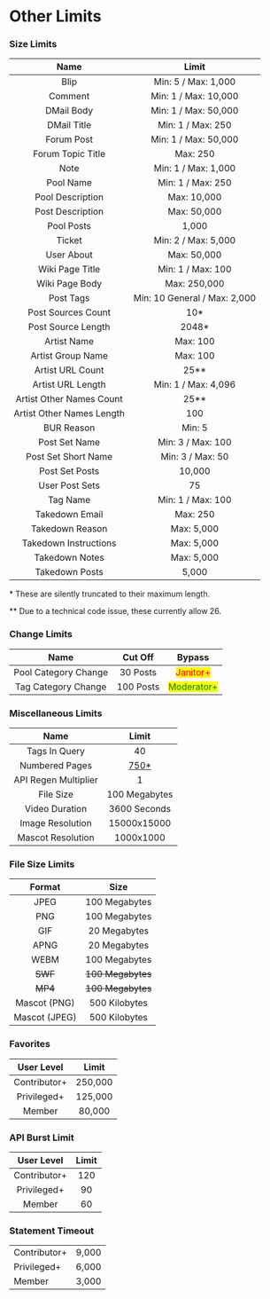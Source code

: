 # Other Limits

### Size Limits



|            Name           |             Limit            |
| :-----------------------: | :--------------------------: |
|            Blip           |      Min: 5 / Max: 1,000     |
|          Comment          |     Min: 1 / Max: 10,000     |
|         DMail Body        |     Min: 1 / Max: 50,000     |
|        DMail Title        |       Min: 1 / Max: 250      |
|         Forum Post        |     Min: 1 / Max: 50,000     |
|     Forum Topic Title     |           Max: 250           |
|            Note           |      Min: 1 / Max: 1,000     |
|         Pool Name         |       Min: 1 / Max: 250      |
|      Pool Description     |          Max: 10,000         |
|      Post Description     |          Max: 50,000         |
|         Pool Posts        |             1,000            |
|           Ticket          |      Min: 2 / Max: 5,000     |
|         User About        |          Max: 50,000         |
|      Wiki Page Title      |       Min: 1 / Max: 100      |
|       Wiki Page Body      |         Max: 250,000         |
|         Post Tags         | Min: 10 General / Max: 2,000 |
|     Post Sources Count    |             10\*             |
|     Post Source Length    |            2048\*            |
|        Artist Name        |           Max: 100           |
|     Artist Group Name     |           Max: 100           |
|      Artist URL Count     |            25\*\*            |
|     Artist URL Length     |      Min: 1 / Max: 4,096     |
|  Artist Other Names Count |            25\*\*            |
| Artist Other Names Length |              100             |
|         BUR Reason        |            Min: 5            |
|       Post Set Name       |       Min: 3 / Max: 100      |
|    Post Set Short Name    |       Min: 3 / Max: 50       |
|       Post Set Posts      |            10,000            |
|       User Post Sets      |              75              |
|          Tag Name         |       Min: 1 / Max: 100      |
|       Takedown Email      |           Max: 250           |
|      Takedown Reason      |          Max: 5,000          |
|   Takedown Instructions   |          Max: 5,000          |
|       Takedown Notes      |          Max: 5,000          |
|       Takedown Posts      |             5,000            |

\* These are silently truncated to their maximum length.

\*\* Due to a technical code issue, these currently allow 26.

### Change Limits

|         Name         |  Cut Off  |                    Bypass                    |
| :------------------: | :-------: | :------------------------------------------: |
| Pool Category Change |  30 Posts |   <mark style="color:red;">Janitor+</mark>   |
|  Tag Category Change | 100 Posts | <mark style="color:green;">Moderator+</mark> |

### Miscellaneous Limits

|         Name         |                Limit               |
| :------------------: | :--------------------------------: |
|     Tags In Query    |                 40                 |
|    Numbered Pages    | [750\*](search-parameters.md#page) |
| API Regen Multiplier |                  1                 |
|       File Size      |            100 Megabytes           |
|    Video Duration    |            3600 Seconds            |
|   Image Resolution   |             15000x15000            |
|   Mascot Resolution  |              1000x1000             |

### File Size Limits

|     Format    |        Size       |
| :-----------: | :---------------: |
|      JPEG     |   100 Megabytes   |
|      PNG      |   100 Megabytes   |
|      GIF      |    20 Megabytes   |
|      APNG     |    20 Megabytes   |
|      WEBM     |   100 Megabytes   |
|    ~~SWF~~    | ~~100 Megabytes~~ |
|    ~~MP4~~    | ~~100 Megabytes~~ |
|  Mascot (PNG) |   500 Kilobytes   |
| Mascot (JPEG) |   500 Kilobytes   |

### Favorites

|  User Level  |  Limit  |
| :----------: | :-----: |
| Contributor+ | 250,000 |
|  Privileged+ | 125,000 |
|    Member    |  80,000 |

### API Burst Limit

|  User Level  | Limit |
| :----------: | :---: |
| Contributor+ |  120  |
|  Privileged+ |   90  |
|    Member    |   60  |

### Statement Timeout

|              |       |
| ------------ | ----- |
| Contributor+ | 9,000 |
| Privileged+  | 6,000 |
| Member       | 3,000 |
